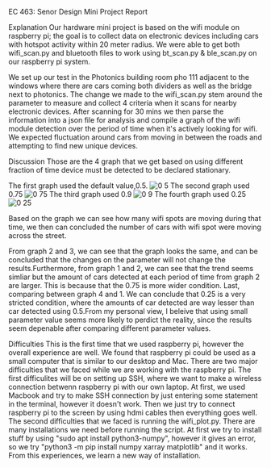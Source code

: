 EC 463: Senor Design Mini Project Report

Explanation
  Our hardware mini project is based on the wifi module on raspberry pi; the goal is to collect data on electronic devices including cars with hotspot activity within 20 meter radius. We were able to get both wifi_scan.py and bluetooth files to work using bt_scan.py & ble_scan.py on our raspberry pi system. 
  
  We set up our test in the Photonics building room pho 111 adjacent to the windows where there are cars coming both dividers as well as the bridge next to photonics. The change we made to the wifi_scan.py stem around the parameter to measure and collect 4 criteria when it scans for nearby electronic devices. After scanning for 30 mins we then parse the information into a json file for analysis and compile a graph of the wifi module detection over the period of time when it's actively looking for wifi. We expected fluctuation around cars from moving in between the roads and attempting to find new unique devices.



Discussion
Those are the 4 graph that we get based on using different fraction of time device must be detected to be declared stationary.

The first graph used the default value,0.5.
![0 5](https://user-images.githubusercontent.com/90575789/133714459-782a958a-ae83-4881-8f02-4d0774f23684.png)
The second graph used 0.75
![0 75](https://user-images.githubusercontent.com/90575789/133714533-08389b74-4017-4765-b52c-d0f81bbbd1ed.png)
The third graph used 0.9
![0 9](https://user-images.githubusercontent.com/90575789/133714604-09d5d82b-a584-4a92-81ac-ada484cb467c.png)
The fourth graph used 0.25
![0 25](https://user-images.githubusercontent.com/90575789/133714606-bf093686-88fa-4765-b49b-c050580fb444.png)

Based on the graph we can see how many wifi spots are moving during that time, we then can concluded the number of cars with wifi spot were moving across the street. 

From graph 2 and 3, we can see that the graph looks the same, and can be concluded that the changes on the parameter will not change the results.Furthermore, from graph 1 and 2, we can see that the trend seems simliar but the amount of cars detected at each period of time from graph 2 are larger. This is because that the 0.75 is more wider condition. Last, comparing between graph 4 and 1. We can conclude that 0.25 is a very stricted condition, where the amounts of car detected are way lesser than car detected using 0.5.From my personal view, I beleive that using small parameter value seems more likely to perdict the reality, since the results seem depenable after comparing different parameter values.



Difficulties
This is the first time that we used raspberry pi, however the overall experience are well. We found that raspberry pi could be used as a small computer that is similar to our desktop and Mac. There are two major difficulties that we faced while we are working with the raspberry pi. The first difficulites will be on setting up SSH, where we want to make a wireless connection betwenn raspberry pi with our own laptop. At first, we used Macbook and try to make SSH connection by just entering some statement in the terminal, however it doesn't work. Then we just try to connect raspberry pi to the screen by using hdmi cables then everything goes well. The second difficulties that we faced is running the wifi_plot.py. There are many installations we need before running the script. At first we try to install stuff by using "sudo apt install python3-numpy", however it gives an error, so we try "python3 -m pip install numpy xarray matplotlib" and it works. From this experiences, we learn a new way of installation.
